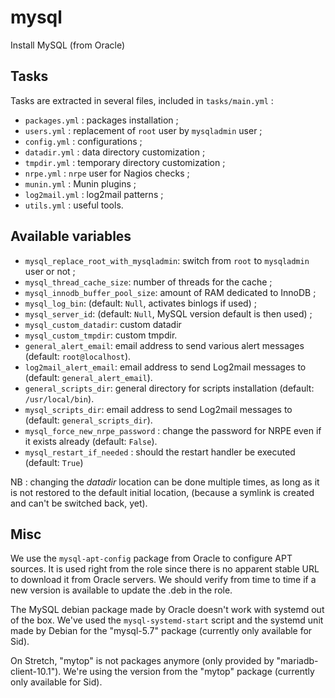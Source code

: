 # mysql

Install MySQL (from Oracle)

## Tasks

Tasks are extracted in several files, included in `tasks/main.yml` :

* `packages.yml` : packages installation ;
* `users.yml` : replacement of `root` user by `mysqladmin` user ;
* `config.yml` : configurations ;
* `datadir.yml` : data directory customization ;
* `tmpdir.yml` : temporary directory customization ;
* `nrpe.yml` : `nrpe` user for Nagios checks ;
* `munin.yml` : Munin plugins ;
* `log2mail.yml` : log2mail patterns ;
* `utils.yml` : useful tools.

## Available variables

* `mysql_replace_root_with_mysqladmin`: switch from `root` to `mysqladmin` user or not ;
* `mysql_thread_cache_size`: number of threads for the cache ;
* `mysql_innodb_buffer_pool_size`: amount of RAM dedicated to InnoDB ;
* `mysql_log_bin`: (default: `Null`, activates binlogs if used) ;
* `mysql_server_id`: (default: `Null`, MySQL version default is then used) ;
* `mysql_custom_datadir`: custom datadir
* `mysql_custom_tmpdir`: custom tmpdir.
* `general_alert_email`: email address to send various alert messages (default: `root@localhost`).
* `log2mail_alert_email`: email address to send Log2mail messages to (default: `general_alert_email`).
* `general_scripts_dir`: general directory for scripts installation (default: `/usr/local/bin`).
* `mysql_scripts_dir`: email address to send Log2mail messages to (default: `general_scripts_dir`).
* `mysql_force_new_nrpe_password` : change the password for NRPE even if it exists already (default: `False`).
* `mysql_restart_if_needed` : should the restart handler be executed (default: `True`)

NB : changing the _datadir_ location can be done multiple times, as long as it is not restored to the default initial location, (because a symlink is created and can't be switched back, yet).

## Misc

We use the `mysql-apt-config` package from Oracle to configure APT sources. It is used right from the role since there is no apparent stable URL to download it from Oracle servers. We should verify from time to time if a new version is available to update the .deb in the role.

The MySQL debian package made by Oracle doesn't work with systemd out of the box. We've used the `mysql-systemd-start` script and the systemd unit made by Debian for the "mysql-5.7" package (currently only available for Sid).

On Stretch, "mytop" is not packages anymore (only provided by "mariadb-client-10.1"). We're using the version from the "mytop" package (currently only available for Sid).
